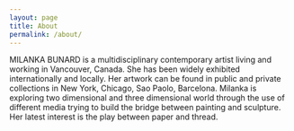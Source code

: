 ```yaml
---
layout: page
title: About
permalink: /about/
---
```


MILANKA BUNARD is a multidisciplinary contemporary artist living and working in Vancouver, Canada. 
She has been widely exhibited internationally and locally. 
Her artwork can be found in public and private collections in New York, Chicago, Sao Paolo, Barcelona. 
Milanka is exploring two dimensional and three dimensional world through the use of different media trying to build the bridge between painting and sculpture. 
Her latest interest is the play between paper and thread.
